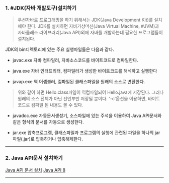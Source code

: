 ### 1. #JDK(자바 개발도구)설치하기
>우선자바로 프로그래밍을 하기 위해서는 JDK(Java Development Kit)를 설치해야 한다.
>JDK를 설치하면 자바가상머신(Java Virtual Machine, #JVM)과 자바클래스 라이브러리(Java API)외에 자바를 개발하는데 필요한 프로그램들이 설치된다.

JDK의 bin디렉토리에 있는 주요 실행파일들은 다음과 같다.
- javac.exe 
	자바 컴파일러, 자바소스코드를 바이트코드로 컴파일한다.

- java.exe
	자바 인터프리터, 컴파일러가 생성한 바이트코드를 해석하고 실행한다

- javap.exe 
	역 어셈블러, 컴파일된 클래스파일을 원래의 소스로 변환한다.

>위와 같이 하면 Hello.class파일이 역컴파일되어 Hello.java에 저장된다. 그러나 원래의 소스 전체가 아닌 선언부만 저장될 뿐이다. '-c'옵션을 이용하면, 바이트코드로 컴파일 된 내용도 볼 수 있다.

- javadoc.exe
	자동문서생성기, 소스파일에 있는 주석을 이용하여 Java API문서와 같은 형식의 문서를 자동으로 생성한다.

- jar.exe
	압축프로그램, 클래스파일과 프로그램의 실행에 관련된 파일을 하나의 jar파일(.jar)로 압축하거나 압축해제한다.

---
### 2. Java API문서 설치하기
[Java API 문서 설치](http://java.sun.com/)
[Java API 8](https://docs.oracle.com/javase/8/docs/api/index.html)

---
